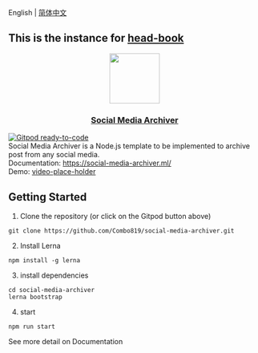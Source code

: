 English | [简体中文](./README_zh-CN.md)
## This is the instance for [head-book](https://head-book.ml/)
<p align="center">
  <a href="https://social-media-archiver.ml/">
    <img src="https://social-media-archiver.ml/logo.svg" width="100px">
    <h3 align="center">Social Media Archiver</h3>
  </a>
</p>

[![Gitpod ready-to-code](https://img.shields.io/badge/Gitpod-ready--to--code-908a85?logo=gitpod)](https://gitpod.io/from-referrer/) <br />
Social Media Archiver is a Node.js template to be implemented to archive post from any social media.  <br />
Documentation: <a href="https://social-media-archiver.ml">https://social-media-archiver.ml/</a> <br />
Demo: <a href="https://youtube.com">video-place-holder</a> <br />
## Getting Started
1. Clone the repository (or click on the Gitpod button above)
```
git clone https://github.com/Combo819/social-media-archiver.git
```
2. Install Lerna
```
npm install -g lerna
```
3. install dependencies
```
cd social-media-archiver
lerna bootstrap
```
4. start
```
npm run start
```
See more detail on Documentation